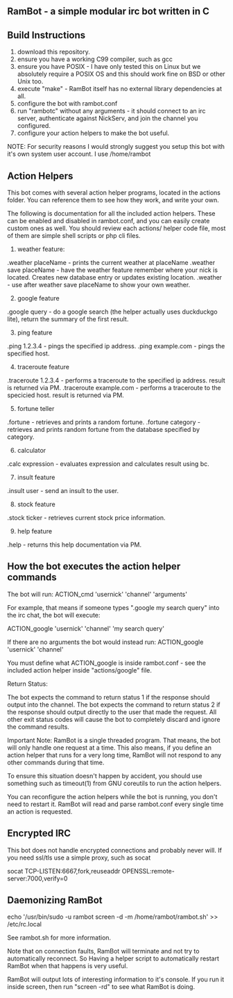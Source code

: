 RamBot - a simple modular irc bot written in C
----------------------------------------------

Build Instructions
------------------
1) download this repository.
2) ensure you have a working C99 compiler, such as gcc
3) ensure you have POSIX - I have only tested this on Linux but we absolutely require a POSIX OS and this should work fine on BSD or other Unix too.
4) execute "make" - RamBot itself has no external library dependencies at all.
5) configure the bot with rambot.conf
6) run "rambotc" without any arguments - it should connect to an irc server, authenticate against NickServ, and join the channel you configured.
7) configure your action helpers to make the bot useful.

NOTE: For security reasons I would strongly suggest you setup this bot with it's own system user account. I use /home/rambot

Action Helpers
--------------
This bot comes with several action helper programs, located in the actions folder.
You can reference them to see how they work, and write your own.

The following is documentation for all the included action helpers.
These can be enabled and disabled in rambot.conf, and you can easily create custom ones as well.
You should review each actions/ helper code file, most of them are simple shell scripts or php cli files.

1) weather feature:

.weather placeName - prints the current weather at placeName
.weather save placeName - have the weather feature remember where your nick is located. Creates new database entry or updates existing location.
.weather - use after weather save placeName to show your own weather.

2) google feature

.google query - do a google search (the helper actually uses duckduckgo lite), return the summary of the first result.

3) ping feature

.ping 1.2.3.4 - pings the specified ip address.
.ping example.com - pings the specified host.

4) traceroute feature

.traceroute 1.2.3.4 - performs a traceroute to the specified ip address. result is returned via PM.
.traceroute example.com - performs a traceroute to the specicied host. result is returned via PM.

5) fortune teller

.fortune - retrieves and prints a random fortune.
.fortune category - retrieves and prints random fortune from the database specified by category.

6) calculator

.calc expression - evaluates expression and calculates result using bc.

7) insult feature

.insult user - send an insult to the user.

8) stock feature

.stock ticker - retrieves current stock price information.

9) help feature

.help - returns this help documentation via PM.

How the bot executes the action helper commands
-------------------------
The bot will run: ACTION_cmd 'usernick' 'channel' 'arguments'

For example, that means if someone types ".google my search query" into the irc chat, the bot will execute:

ACTION_google 'usernick' 'channel' 'my search query'

If there are no arguments the bot would instead run: ACTION_google 'usernick' 'channel'

You must define what ACTION_google is inside rambot.conf - see the included action helper inside "actions/google" file.

Return Status:

The bot expects the command to return status 1 if the response should output into the channel.
The bot expects the command to return status 2 if the response should output directly to the user that made the request.
All other exit status codes will cause the bot to completely discard and ignore the command results.

Important Note:
RamBot is a single threaded program. That means, the bot will only handle one request at a time.
This also means, if you define an action helper that runs for a very long time, RamBot will not respond to any other commands during that time.

To ensure this situation doesn't happen by accident, you should use something such as timeout(1) from GNU coreutils to run the action helpers.

You can reconfigure the action helpers while the bot is running, you don't need to restart it. RamBot will read and parse rambot.conf every single time an action is requested.

Encrypted IRC
-------------
This bot does not handle encrypted connections and probably never will.
If you need ssl/tls use a simple proxy, such as socat

socat TCP-LISTEN:6667,fork,reuseaddr OPENSSL:remote-server:7000,verify=0

Daemonizing RamBot
--------------
echo '/usr/bin/sudo -u rambot screen -d -m /home/rambot/rambot.sh' >> /etc/rc.local

See rambot.sh for more information.

Note that on connection faults, RamBot will terminate and not try to automatically reconnect. So Having a helper script to automatically restart RamBot when that happens is very useful.

RamBot will output lots of interesting information to it's console. If you run it inside screen, then run "screen -rd" to see what RamBot is doing.
